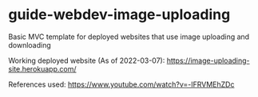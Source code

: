 # guide-webdev-image-uploading
Basic MVC template for deployed websites that use image uploading and downloading

Working deployed website (As of 2022-03-07): https://image-uploading-site.herokuapp.com/

References used:
https://www.youtube.com/watch?v=-IFRVMEhZDc